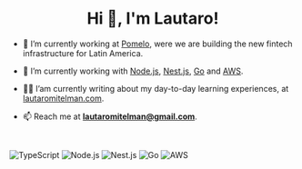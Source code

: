 <h1 align="center">Hi 👋, I'm Lautaro!</h1>

- 🚀 I’m currently working at [Pomelo](https://pomelo.la/), were we are building the new fintech infrastructure for Latin America.

- 🔨 I’m currently working with [Node.js](https://nodejs.org/en), [Nest.js](https://nestjs.com/), [Go](https://go.dev/) and [AWS](https://aws.amazon.com).

- ✍🏻 I’am currently writing about my day-to-day learning experiences, at [lautaromitelman.com](https://lautaromitelman.com).

- 📫 Reach me at **lautaromitelman@gmail.com**.

</br>

![TypeScript](https://img.shields.io/badge/TypeScript-%23276DC3.svg?style=for-the-badge&logo=typescript&logoColor=white)
![Node.js](https://img.shields.io/badge/Node.js-43853D?style=for-the-badge&logo=nodedotjs&logoColor=white)
![Nest.js](https://img.shields.io/badge/Nest.js-EA2845?style=for-the-badge&logo=nestjs&logoColor=white)
![Go](https://img.shields.io/badge/Go-50B7E0.svg?style=for-the-badge&logo=go&logoColor=white)
![AWS](https://img.shields.io/badge/AWS-EC7211?style=for-the-badge&logo=amazonaws&logoColor=white)






